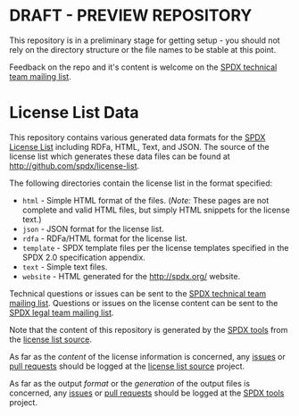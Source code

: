 # DRAFT - PREVIEW REPOSITORY

This repository is in a preliminary stage for getting setup - you should not rely on the directory structure or the file names to be stable at this point.

Feedback on the repo and it's content is welcome on the [SPDX technical team mailing list](mailto:spdx-tech@lists.spdx.org).

# License List Data

This repository contains various generated data formats for the [SPDX License List](http://spdx.org/licenses/) including RDFa, HTML, Text, and JSON. The source of the license list which generates these data files can be found at http://github.com/spdx/license-list.

The following directories contain the license list in the format specified:

* `html` - Simple HTML format of the files. (*Note:* These pages are not complete and valid HTML files, but simply HTML snippets for the license text.)
* `json` - JSON format for the license list.
* `rdfa` - RDFa/HTML format for the license list.
* `template` - SPDX template files per the license templates specified in the SPDX 2.0 specification appendix.
* `text` - Simple text files.
* `website` - HTML generated for the http://spdx.org/ website.

Technical questions or issues can be sent to the [SPDX technical team mailing list](mailto:spdx-tech@lists.spdx.org).
Questions or issues on the license content can be sent to the [SPDX legal team mailing list](mailto:spdx-legal@lists.spdx.org).

Note that the content of this repository is generated by the [SPDX tools](http://github.com/spdx/tools) from the [license list source](http://github.com/spdx/license-list).

As far as the *content* of the license information is concerned, any [issues](https://github.com/spdx/license-list/issues) or [pull requests](https://github.com/spdx/license-list/pulls) should be logged at the [license list source](http://github.com/spdx/license-list) project.

As far as the output *format* or the *generation* of the output files is concerned, any [issues](https://github.com/spdx/tools/issues) or [pull requests](https://github.com/spdx/tools/pulls) should be logged at the [SPDX tools](http://github.com/spdx/tools) project.
